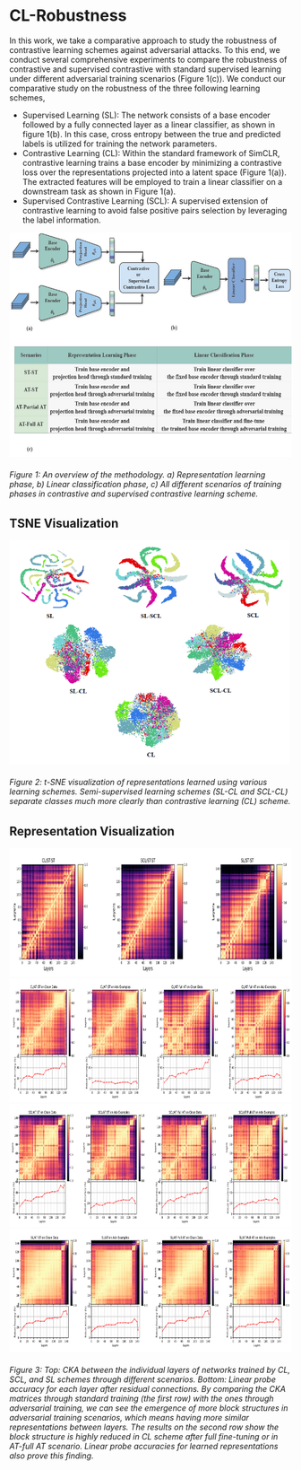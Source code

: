 # CL-Robustness
In this work, we take a comparative approach to study the robustness of contrastive learning schemes against adversarial attacks. To this end, we conduct several comprehensive experiments to compare the robustness of contrastive and supervised contrastive with standard supervised learning under different adversarial training scenarios (Figure 1(c)). We conduct our comparative study on the robustness of the three following learning schemes,

- Supervised Learning (SL): The network consists of a base encoder followed by a fully connected layer as a linear classifier, as shown in figure 1(b). In this case,
cross entropy between the true and predicted labels is utilized for training the network parameters.
- Contrastive Learning (CL): Within the standard framework of SimCLR, contrastive learning trains a base encoder by minimizing a contrastive loss over the representations projected into a latent space (Figure 1(a)). The extracted features will be employed to train a linear classifier on a downstream task as shown in Figure 1(a).
- Supervised Contrastive Learning (SCL): A supervised extension of contrastive learning  to avoid false positive pairs selection by leveraging the label information.

<img src="./figures/Scenarios.jpg" alt="Different Scenarios for Training" width="600" height="400">

###### Figure 1: An overview of the methodology. a) Representation learning phase, b) Linear classification phase, c) All different scenarios of training phases in contrastive and supervised contrastive learning scheme.

## TSNE Visualization

<img src="./figures/tsne.PNG" alt="Different Scenarios for Training" width="500" height="400">


###### Figure 2: t-SNE visualization of representations learned using various learning schemes. Semi-supervised learning schemes (SL-CL and SCL-CL) separate classes much more clearly than contrastive learning (CL) scheme.

## Representation Visualization
<img src="./figures/ST_ST.PNG" alt="Different Scenarios for Training" width="830" height="230">
<img src="./figures/CL.PNG" alt="Different Scenarios for Training" width="830" height="220">
<img src="./figures/SCL.PNG" alt="Different Scenarios for Training" width="830" height="220">
<img src="./figures/SL.PNG" alt="Different Scenarios for Training" width="830" height="220">

###### Figure 3: Top: CKA between the individual layers of networks trained by CL, SCL, and SL schemes through different scenarios. Bottom: Linear probe accuracy for each layer after residual connections. By comparing the CKA matrices through standard training (the first row) with the ones through adversarial training, we can see the emergence of more block structures in adversarial training scenarios, which means having more similar representations between layers. The results on the second row show the block structure is highly reduced in CL scheme after full fine-tuning or in AT-full AT scenario. Linear probe accuracies for learned representations also prove this finding.
